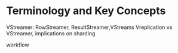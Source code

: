 # Terminology and Key Concepts

VStreamer: RowStreamer, ResultStreamer,VStreams
Vreplication vs VStreamer, implications on sharding


workflow

